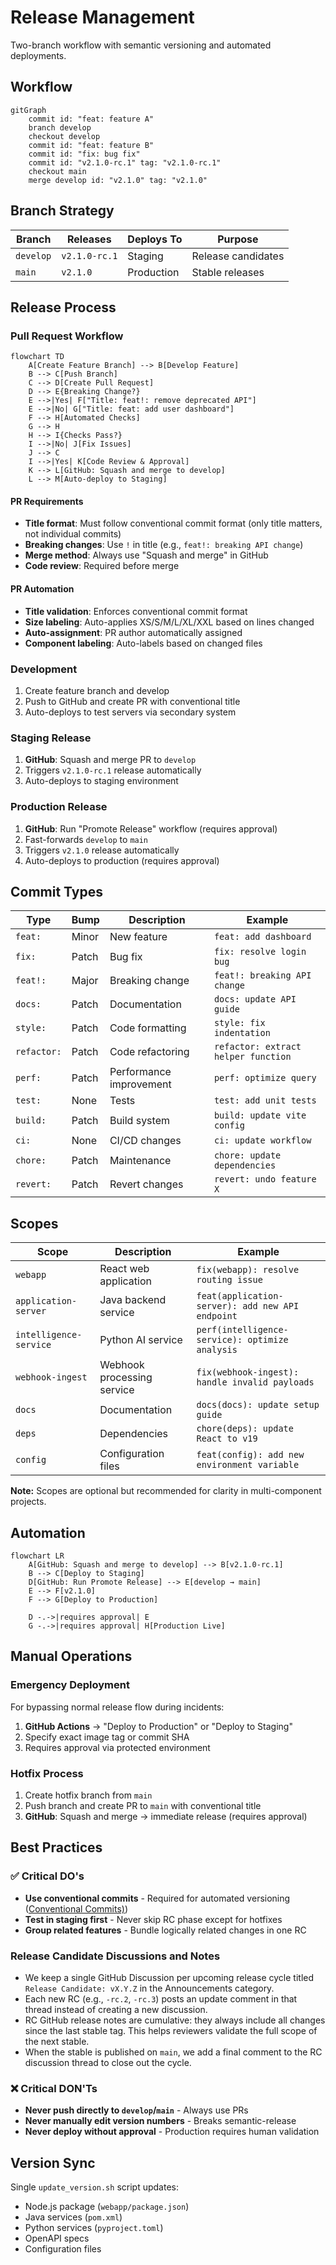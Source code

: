 # Release Management

Two-branch workflow with semantic versioning and automated deployments.

## Workflow

```mermaid
gitGraph
    commit id: "feat: feature A"
    branch develop
    checkout develop
    commit id: "feat: feature B"
    commit id: "fix: bug fix"
    commit id: "v2.1.0-rc.1" tag: "v2.1.0-rc.1"
    checkout main
    merge develop id: "v2.1.0" tag: "v2.1.0"
```

## Branch Strategy

| Branch    | Releases      | Deploys To | Purpose            |
| --------- | ------------- | ---------- | ------------------ |
| `develop` | `v2.1.0-rc.1` | Staging    | Release candidates |
| `main`    | `v2.1.0`      | Production | Stable releases    |

## Release Process

### Pull Request Workflow

```mermaid
flowchart TD
    A[Create Feature Branch] --> B[Develop Feature]
    B --> C[Push Branch]
    C --> D[Create Pull Request]
    D --> E{Breaking Change?}
    E -->|Yes| F["Title: feat!: remove deprecated API"]
    E -->|No| G["Title: feat: add user dashboard"]
    F --> H[Automated Checks]
    G --> H
    H --> I{Checks Pass?}
    I -->|No| J[Fix Issues]
    J --> C
    I -->|Yes| K[Code Review & Approval]
    K --> L[GitHub: Squash and merge to develop]
    L --> M[Auto-deploy to Staging]
```

#### PR Requirements

- **Title format**: Must follow conventional commit format (only title matters, not individual commits)
- **Breaking changes**: Use `!` in title (e.g., `feat!: breaking API change`)
- **Merge method**: Always use "Squash and merge" in GitHub
- **Code review**: Required before merge

#### PR Automation

- **Title validation**: Enforces conventional commit format
- **Size labeling**: Auto-applies XS/S/M/L/XL/XXL based on lines changed
- **Auto-assignment**: PR author automatically assigned
- **Component labeling**: Auto-labels based on changed files

### Development

1. Create feature branch and develop
2. Push to GitHub and create PR with conventional title
3. Auto-deploys to test servers via secondary system

### Staging Release

1. **GitHub**: Squash and merge PR to `develop`
2. Triggers `v2.1.0-rc.1` release automatically  
3. Auto-deploys to staging environment

### Production Release

1. **GitHub**: Run "Promote Release" workflow (requires approval)
2. Fast-forwards `develop` to `main`
3. Triggers `v2.1.0` release automatically
4. Auto-deploys to production (requires approval)

## Commit Types

| Type        | Bump  | Description             | Example                             |
| ----------- | ----- | ----------------------- | ----------------------------------- |
| `feat:`     | Minor | New feature             | `feat: add dashboard`               |
| `fix:`      | Patch | Bug fix                 | `fix: resolve login bug`            |
| `feat!:`    | Major | Breaking change         | `feat!: breaking API change`        |
| `docs:`     | Patch | Documentation           | `docs: update API guide`            |
| `style:`    | Patch | Code formatting         | `style: fix indentation`            |
| `refactor:` | Patch | Code refactoring        | `refactor: extract helper function` |
| `perf:`     | Patch | Performance improvement | `perf: optimize query`              |
| `test:`     | None  | Tests                   | `test: add unit tests`              |
| `build:`    | Patch | Build system            | `build: update vite config`      |
| `ci:`       | None  | CI/CD changes           | `ci: update workflow`               |
| `chore:`    | Patch | Maintenance             | `chore: update dependencies`        |
| `revert:`   | Patch | Revert changes          | `revert: undo feature X`            |

## Scopes

| Scope                  | Description                | Example                                          |
| ---------------------- | -------------------------- | ------------------------------------------------ |
| `webapp`               | React web application      | `fix(webapp): resolve routing issue`       |
| `application-server`   | Java backend service       | `feat(application-server): add new API endpoint` |
| `intelligence-service` | Python AI service          | `perf(intelligence-service): optimize analysis`  |
| `webhook-ingest`       | Webhook processing service | `fix(webhook-ingest): handle invalid payloads`   |
| `docs`                 | Documentation              | `docs(docs): update setup guide`                 |
| `deps`                 | Dependencies               | `chore(deps): update React to v19`               |
| `config`               | Configuration files        | `feat(config): add new environment variable`     |

**Note:** Scopes are optional but recommended for clarity in multi-component projects.

## Automation

```mermaid
flowchart LR
    A[GitHub: Squash and merge to develop] --> B[v2.1.0-rc.1]
    B --> C[Deploy to Staging]
    D[GitHub: Run Promote Release] --> E[develop → main]
    E --> F[v2.1.0]
    F --> G[Deploy to Production]

    D -.->|requires approval| E
    G -.->|requires approval| H[Production Live]
```

## Manual Operations

### Emergency Deployment

For bypassing normal release flow during incidents:

1. **GitHub Actions** → "Deploy to Production" or "Deploy to Staging"
2. Specify exact image tag or commit SHA
3. Requires approval via protected environment

### Hotfix Process

1. Create hotfix branch from `main`
2. Push branch and create PR to `main` with conventional title
3. **GitHub**: Squash and merge → immediate release (requires approval)

## Best Practices

### ✅ Critical DO's

- **Use conventional commits** - Required for automated versioning ([Conventional Commits)](https://www.conventionalcommits.org/en/v1.0.0/))
- **Test in staging first** - Never skip RC phase except for hotfixes
- **Group related features** - Bundle logically related changes in one RC

### Release Candidate Discussions and Notes

- We keep a single GitHub Discussion per upcoming release cycle titled `Release Candidate: vX.Y.Z` in the Announcements category.
- Each new RC (e.g., `-rc.2`, `-rc.3`) posts an update comment in that thread instead of creating a new discussion.
- RC GitHub release notes are cumulative: they always include all changes since the last stable tag. This helps reviewers validate the full scope of the next stable.
- When the stable is published on `main`, we add a final comment to the RC discussion thread to close out the cycle.

### ❌ Critical DON'Ts

- **Never push directly to `develop`/`main`** - Always use PRs
- **Never manually edit version numbers** - Breaks semantic-release
- **Never deploy without approval** - Production requires human validation

## Version Sync

Single `update_version.sh` script updates:

- Node.js package (`webapp/package.json`)
- Java services (`pom.xml`)
- Python services (`pyproject.toml`)
- OpenAPI specs
- Configuration files
